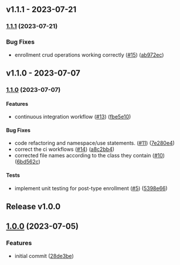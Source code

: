 ## v1.1.1 - 2023-07-21

### [1.1.1](https://github.com/eduNEXT/openedx-woocommerce-plugin/compare/v1.1.0...v1.1.1) (2023-07-21)

### Bug Fixes

- enrollment crud operations working correctly ([#15](https://github.com/eduNEXT/openedx-woocommerce-plugin/issues/15)) ([ab972ec](https://github.com/eduNEXT/openedx-woocommerce-plugin/commit/ab972ecbbe51d1a17e557eb0805bbd9b7f0f2db2))

## v1.1.0 - 2023-07-07

### [1.1.0](https://github.com/eduNEXT/openedx-woocommerce-plugin/compare/v1.0.0...v1.1.0) (2023-07-07)

#### Features

- continuous integration workflow ([#13](https://github.com/eduNEXT/openedx-woocommerce-plugin/issues/13)) ([fbe5e10](https://github.com/eduNEXT/openedx-woocommerce-plugin/commit/fbe5e1080ebe2efb6901dbe10e287a91e4d2e7d8))

#### Bug Fixes

- code refactoring and namespace/use statements. ([#11](https://github.com/eduNEXT/openedx-woocommerce-plugin/issues/11)) ([7e280e4](https://github.com/eduNEXT/openedx-woocommerce-plugin/commit/7e280e4d5a30b9b4b29ec7f60cea7cb7b75aadc3))
- correct the ci workflows ([#14](https://github.com/eduNEXT/openedx-woocommerce-plugin/issues/14)) ([a8c2bb4](https://github.com/eduNEXT/openedx-woocommerce-plugin/commit/a8c2bb4b07b323777b3c5a53fc9ef9509db29df3))
- corrected file names according to the class they contain ([#10](https://github.com/eduNEXT/openedx-woocommerce-plugin/issues/10)) ([6bd562c](https://github.com/eduNEXT/openedx-woocommerce-plugin/commit/6bd562cbf7b828a32bae6c12bb44026be995d5a9))

#### Tests

- implement unit testing for post-type enrollment ([#5](https://github.com/eduNEXT/openedx-woocommerce-plugin/issues/5)) ([5398e66](https://github.com/eduNEXT/openedx-woocommerce-plugin/commit/5398e668d1e7b8c440a85aec5dde1882e3f997cd))

## Release v1.0.0

## [1.0.0](https://github.com/eduNEXT/openedx-woocommerce-plugin/compare/v1.0.0...v1.0.0) (2023-07-05)

### Features

- initial commit ([28de3be](https://github.com/eduNEXT/openedx-woocommerce-plugin/commit/28de3be9ff181986c84f5fef9c9ee1e6fa3706dd))
